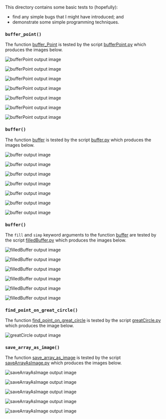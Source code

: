 This directory contains some basic tests to (hopefully):

* find any simple bugs that I might have introduced; and
* demonstrate some simple programming techniques.

### `buffer_point()`

The function [buffer_Point](../pyguymer3/geo/buffer_Point.py) is tested by the script [bufferPoint.py](bufferPoint.py) which produces the images below.

![bufferPoint output image](bufferPoint0.png)

![bufferPoint output image](bufferPoint1.png)

![bufferPoint output image](bufferPoint2.png)

![bufferPoint output image](bufferPoint3.png)

![bufferPoint output image](bufferPoint4.png)

![bufferPoint output image](bufferPoint5.png)

![bufferPoint output image](bufferPoint6.png)

### `buffer()`

The function [buffer](../pyguymer3/geo/buffer.py) is tested by the script [buffer.py](buffer.py) which produces the images below.

![buffer output image](buffer0.png)

![buffer output image](buffer1.png)

![buffer output image](buffer2.png)

![buffer output image](buffer3.png)

![buffer output image](buffer4.png)

![buffer output image](buffer5.png)

![buffer output image](buffer6.png)

### `buffer()`

The `fill` and `simp` keyword arguments to the function [buffer](../pyguymer3/geo/buffer.py) are tested by the script [filledBuffer.py](filledBuffer.py) which produces the images below.

![filledBuffer output image](filledBuffer0.png)

![filledBuffer output image](filledBuffer1.png)

![filledBuffer output image](filledBuffer2.png)

![filledBuffer output image](filledBuffer3.png)

![filledBuffer output image](filledBuffer4.png)

![filledBuffer output image](filledBuffer5.png)

### `find_point_on_great_circle()`

The function [find_point_on_great_circle](../pyguymer3/geo/find_point_on_great_circle.py) is tested by the script [greatCircle.py](greatCircle.py) which produces the image below.

![greatCircle output image](greatCircle.png)

### `save_array_as_image()`

The function [save_array_as_image](../pyguymer3/image/save_array_as_image.py) is tested by the script [saveArrayAsImage.py](saveArrayAsImage.py) which produces the images below.

![saveArrayAsImage output image](saveArrayAsImage0.png)

![saveArrayAsImage output image](saveArrayAsImage1.png)

![saveArrayAsImage output image](saveArrayAsImage2.png)

![saveArrayAsImage output image](saveArrayAsImage3.png)

![saveArrayAsImage output image](saveArrayAsImage4.png)

